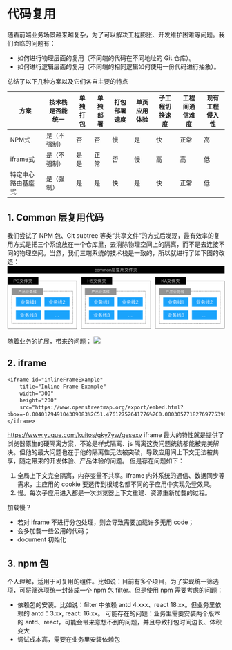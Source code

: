 # 代码复用

随着前端业务场景越来越复杂，为了可以解决工程膨胀、开发维护困难等问题。我们面临的问题有：

- 如何进行物理层面的复用（不同端的代码在不同地址的 Git 仓库）。
- 如何进行逻辑层面的复用（不同端的相同逻辑如何使用一份代码进行抽象）。

总结了以下几种方案以及它们各自主要的特点


|方案	| 技术栈是否能统一|	单独打包 |	单独部署 |	打包部署速度 |	单页应用体验 |	子工程切换速度 |	工程间通信难度 |	现有工程侵入性 
| ---| ------------	| ---	|	 ---	 |	 ---	 |	 ---	 |	 ---	 |	 ---	 |	 ---	
|NPM式	| 是（不强制）|	否 |	否 |	慢 |	是 |	快 |	正常 |	高 |	高
|iframe式 |	是（不强制） |	是	是 |	正常 |	否 |	慢 |	高 |	高 |	低
|特定中心路由基座式  |	是（强制） |	是 |	是 |	快 |	是 |	快 |	正常 |	低

## 1. Common 层复用代码

我们尝试了 NPM 包、Git subtree 等类“共享文件”的方式后发现，最有效率的复用方式是把三个系统放在一个仓库里，去消除物理空间上的隔离，而不是去连接不同的物理空间。当然，我们三端系统的技术栈是一致的，所以就进行了如下图的改造：
<img src="./assets/comon.png">

随着业务的扩展，带来的问题：
<img src="./assets/comon_problem.png">

## 2. iframe

```
<iframe id="inlineFrameExample"
    title="Inline Frame Example"
    width="300"
    height="200"
    src="https://www.openstreetmap.org/export/embed.html?bbox=-0.004017949104309083%2C51.47612752641776%2C0.00030577182769775396%2C51.478569861898606&layer=mapnik">
</iframe>
```

https://www.yuque.com/kuitos/gky7yw/gesexv
iframe 最大的特性就是提供了浏览器原生的硬隔离方案，不论是样式隔离、js 隔离这类问题统统都能被完美解决。但他的最大问题也在于他的隔离性无法被突破，导致应用间上下文无法被共享，随之带来的开发体验、产品体验的问题。 但是存在问题如下：

1. 全局上下文完全隔离，内存变量不共享。iframe 内外系统的通信、数据同步等需求，主应用的 cookie 要透传到根域名都不同的子应用中实现免登效果。
2. 慢。每次子应用进入都是一次浏览器上下文重建、资源重新加载的过程。

加载慢？

- 若对 iframe 不进行分包处理，则会导致需要加载许多无用 code；
- 会多加载一些公用的代码；
- document 初始化

## 3. npm 包

个人理解，适用于可复用的组件。比如说：目前有多个项目，为了实现统一筛选项，可将筛选项统一封装成一个 npm 包 filter。但是使用 npm 需要考虑的问题：

- 依赖包的安装。比如说：filter 中依赖 antd 4.xxx、react 18.xx。但业务里依赖的 antd：3.xx, react: 16.xx。 可能存在的问题：业务里需要安装两个版本的 antd、react，可能会带来意想不到的问题，并且导致打包时间边长、体积变大
- 调试成本高，需要在业务里安装依赖包
